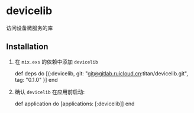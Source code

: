 # devicelib

访问设备微服务的库

## Installation

  1. 在 `mix.exs` 的依赖中添加 `devicelib`

        def deps do
          [{:devicelib, git: "git@gitlab.ruicloud.cn:titan/devicelib.git", tag: "0.1.0" }]
        end

  2. 确认 `devicelib` 在应用前启动:

        def application do
          [applications: [:devicelib]]
        end

